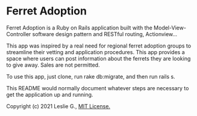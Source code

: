 # Ferret Adoption

Ferret Adoption is a Ruby on Rails application built with the Model-View-Controller software design pattern and RESTful routing, Actionview...

This app was inspired by a real need for regional ferret adoption groups to streamline their vetting and application procedures. This app provides a space where users can post information about the ferrets they are looking to give away. Sales are not permitted.

To use this app, just clone, run rake db:migrate, and then run rails s.

This README would normally document whatever steps are necessary to get the
application up and running.

Copyright (c) 2021 Leslie G., <a href="https://github.com/LGmedia954/ferret-adoption/blob/main/LICENSE">MIT License.</a>
